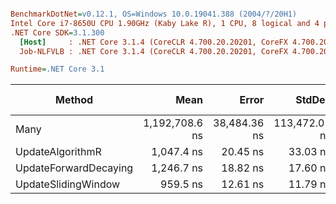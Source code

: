 ``` ini

BenchmarkDotNet=v0.12.1, OS=Windows 10.0.19041.388 (2004/?/20H1)
Intel Core i7-8650U CPU 1.90GHz (Kaby Lake R), 1 CPU, 8 logical and 4 physical cores
.NET Core SDK=3.1.300
  [Host]     : .NET Core 3.1.4 (CoreCLR 4.700.20.20201, CoreFX 4.700.20.22101), X64 RyuJIT
  Job-NLFVLB : .NET Core 3.1.4 (CoreCLR 4.700.20.20201, CoreFX 4.700.20.22101), X64 RyuJIT

Runtime=.NET Core 3.1  

```
|                Method |           Mean |        Error |        StdDev |    Gen 0 | Gen 1 | Gen 2 |  Allocated |
|---------------------- |---------------:|-------------:|--------------:|---------:|------:|------:|-----------:|
|                  Many | 1,192,708.6 ns | 38,484.36 ns | 113,472.01 ns | 261.7188 |     - |     - | 1070.31 KB |
|      UpdateAlgorithmR |     1,047.4 ns |     20.45 ns |      33.03 ns |   0.2613 |     - |     - |    1.07 KB |
| UpdateForwardDecaying |     1,246.7 ns |     18.82 ns |      17.60 ns |   0.2842 |     - |     - |    1.16 KB |
|   UpdateSlidingWindow |       959.5 ns |     12.61 ns |      11.79 ns |   0.2613 |     - |     - |    1.07 KB |

